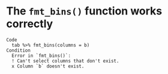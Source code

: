 # The `fmt_bins()` function works correctly

    Code
      tab %>% fmt_bins(columns = b)
    Condition
      Error in `fmt_bins()`:
      ! Can't select columns that don't exist.
      x Column `b` doesn't exist.

